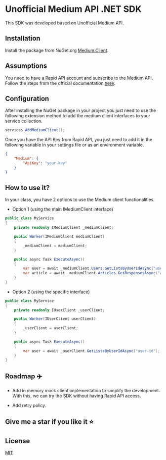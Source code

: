 # Unofficial Medium API .NET SDK

This SDK was developed based on [Unofficial Medium API](https://mediumapi.com/). 

## Installation

Install the package from NuGet.org [Medium.Client](https://www.nuget.org/packages/Medium.Client/).


## Assumptions

You need to have a Rapid API account and subscribe to the Medium API. 
Follow the steps from the official documentation [here](https://mediumapi.com/#:~:text=How%20can%20I,Steps%3A).

## Configuration

After installing the NuGet package in your project you just need to use the following extension method to add the medium client interfaces to your service collection.

```csharp
services.AddMediumClient();
```

Once you have the API Key from Rapid API, you just need to add it in the following variable in your settings file or as an environment variable.

```json
{
    "Medium": {
        "ApiKey": "your-key"
    }
}
```

## How to use it?

In your class, you have 2 options to use the Medium client functionalities.

- Option 1 (using the main IMediumClient interface)

```csharp
public class MyService
{
    private readonly IMediumClient _mediumClient;

    public Worker(IMediumClient mediumClient)
    {
        _mediumClient = mediumClient;
    }

    public async Task ExecuteAsync()
    {
        var user = await _mediumClient.Users.GetListsByUserIdAsync("user-id");
        var article = await _mediumClient.Articles.GetResponsesAsync("article-id");
    }
}
```

- Option 2 (using the specific interface)

```csharp
public class MyService
{
    private readonly IUserClient _userClient;

    public Worker(IUserClient userClient)
    {
        _userClient = userClient;
    }

    public async Task ExecuteAsync()
    {
        var user = await _userClient.GetListsByUserIdAsync("user-id");
    }
}
```

## Roadmap :airplane:

- Add in memory mock client implementation to simplify the development. With this, we can try the SDK without having Rapid API access.

- Add retry policy.


## Give me a star if you like it :star:



## License

[MIT](https://choosealicense.com/licenses/mit/)
